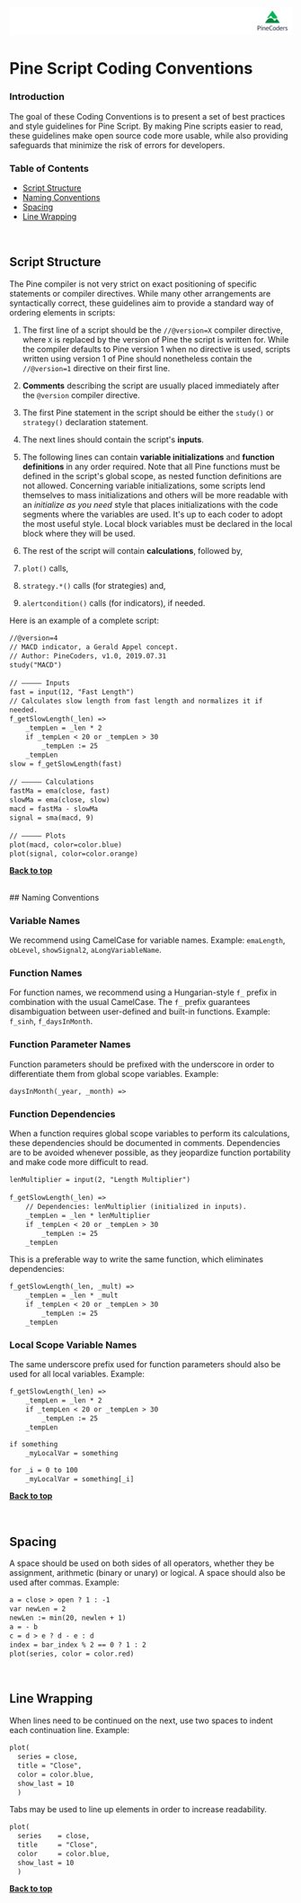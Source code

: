 
![logo](../images/PineCodersLong.png "PineCoders")

# Pine Script Coding Conventions

### Introduction

The goal of these Coding Conventions is to present a set of best practices and style guidelines for Pine Script. By making Pine scripts easier to read, these guidelines make open source code more usable, while also providing safeguards that minimize the risk of errors for developers.

### Table of Contents

- [Script Structure](#script-structure)
- [Naming Conventions](#naming-conventions)
- [Spacing](#spacing)
- [Line Wrapping](#line-wrapping)


<br>

## Script Structure

The Pine compiler is not very strict on exact positioning of specific statements or compiler directives. While many other arrangements are syntactically correct, these guidelines aim to provide a standard way of ordering elements in scripts:

1. The first line of a script should be the `//@version=X` compiler directive, where `X` is replaced by the version of Pine the script is written for. While the compiler defaults to Pine version 1 when no directive is used, scripts written using version 1 of Pine should nonetheless contain the `//@version=1` directive on their first line.

1. **Comments** describing the script are usually placed immediately after the `@version` compiler directive.

1. The first Pine statement in the script should be either the `study()` or `strategy()` declaration statement.

1. The next lines should contain the script's **inputs**.

1. The following lines can contain **variable initializations** and **function definitions** in any order required. Note that all Pine functions must be defined in the script's global scope, as nested function definitions are not allowed. Concerning variable initializations, some scripts lend themselves to mass initializations and others will be more readable with an *initialize as you need* style that places initializations with the code segments where the variables are used. It's up to each coder to adopt the most useful style. Local block variables must be declared in the local block where they will be used.

1. The rest of the script will contain **calculations**, followed by,

1. `plot()` calls,
1. `strategy.*()` calls (for strategies) and,
1. `alertcondition()` calls (for indicators), if needed.

Here is an example of a complete script:

```
//@version=4
// MACD indicator, a Gerald Appel concept.
// Author: PineCoders, v1.0, 2019.07.31
study("MACD")

// ————— Inputs
fast = input(12, "Fast Length")
// Calculates slow length from fast length and normalizes it if needed.
f_getSlowLength(_len) =>
    _tempLen = _len * 2
    if _tempLen < 20 or _tempLen > 30
        _tempLen := 25
    _tempLen
slow = f_getSlowLength(fast)

// ————— Calculations
fastMa = ema(close, fast)
slowMa = ema(close, slow)
macd = fastMa - slowMa
signal = sma(macd, 9)

// ————— Plots
plot(macd, color=color.blue)
plot(signal, color=color.orange)
```

**[Back to top](#table-of-contents)**

<br>
## Naming Conventions

### Variable Names

We recommend using CamelCase for variable names. Example: `emaLength`, `obLevel`, `showSignal2`, `aLongVariableName`.

### Function Names

For function names, we recommend using a Hungarian-style `f_` prefix in combination with the usual CamelCase. The `f_` prefix guarantees disambiguation between user-defined and built-in functions. Example: `f_sinh`, `f_daysInMonth`.

### Function Parameter Names

Function parameters should be prefixed with the underscore in order to differentiate them from global scope variables. Example:

```
daysInMonth(_year, _month) =>
```

### Function Dependencies

When a function requires global scope variables to perform its calculations, these dependencies should be documented in comments. Dependencies are to be avoided whenever possible, as they jeopardize function portability and make code more difficult to read.

```
lenMultiplier = input(2, "Length Multiplier")

f_getSlowLength(_len) =>
    // Dependencies: lenMultiplier (initialized in inputs). 
    _tempLen = _len * lenMultiplier
    if _tempLen < 20 or _tempLen > 30
        _tempLen := 25
    _tempLen
```

This is a preferable way to write the same function, which eliminates dependencies:

```
f_getSlowLength(_len, _mult) =>
    _tempLen = _len * _mult
    if _tempLen < 20 or _tempLen > 30
        _tempLen := 25
    _tempLen
```
### Local Scope Variable Names

The same underscore prefix used for function parameters should also be used for all local variables. Example:
```
f_getSlowLength(_len) =>
    _tempLen = _len * 2
    if _tempLen < 20 or _tempLen > 30
        _tempLen := 25
    _tempLen
```
```
if something
    _myLocalVar = something
```
```
for _i = 0 to 100
    _myLocalVar = something[_i]
```

**[Back to top](#table-of-contents)**

<br>

## Spacing

A space should be used on both sides of all operators, whether they be assignment, arithmetic (binary or unary) or logical. A space should also be used after commas. Example:

```
a = close > open ? 1 : -1
var newLen = 2
newLen := min(20, newlen + 1)
a = - b
c = d > e ? d - e : d
index = bar_index % 2 == 0 ? 1 : 2
plot(series, color = color.red)

```

<br>

## Line Wrapping

When lines need to be continued on the next, use two spaces to indent each continuation line. Example:

```
plot(
  series = close,
  title = "Close",
  color = color.blue,
  show_last = 10
  )
```

Tabs may be used to line up elements in order to increase readability.

```
plot(
  series    = close,
  title     = "Close",
  color     = color.blue,
  show_last = 10
  )
```

**[Back to top](#table-of-contents)**
